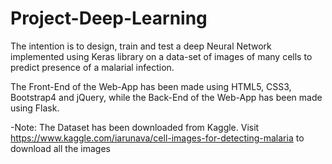 # Project-Deep-Learning
The intention is to design, train and test a deep Neural Network implemented using Keras library on a data-set of images of many cells to predict presence of a malarial infection. 

The Front-End of the Web-App has been made using HTML5, CSS3, Bootstrap4 and jQuery, while the Back-End of the Web-App has been made using Flask. 

-Note: The Dataset has been downloaded from Kaggle. Visit https://www.kaggle.com/iarunava/cell-images-for-detecting-malaria to download all the images
